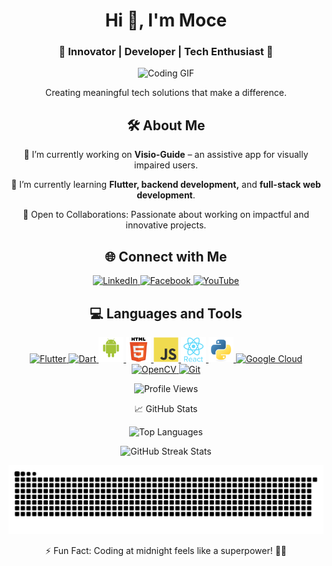 <h1 align="center">Hi 👋, I'm Moce</h1> 
<h3 align="center">🌟 Innovator | Developer | Tech Enthusiast 🌟</h3> 
<p align="center"> 
  <img src="https://media.giphy.com/media/xT9IgzoKnwFNmISR8I/giphy.gif" width="200" height="200" alt="Coding GIF"> 
</p> 
<p align="center">Creating meaningful tech solutions that make a difference.</p>

<div align="center">
  <h2>🛠️ About Me</h2>
  
  <p>🔭 I’m currently working on <b>Visio-Guide</b> – an assistive app for visually impaired users.</p>
  
  <p>🌱 I’m currently learning <b>Flutter, backend development,</b> and <b>full-stack web development</b>.</p>
  
  <p>🤝 Open to Collaborations: Passionate about working on impactful and innovative projects.</p>
</div>

<div align="center">
  <h2>🌐 Connect with Me</h2>
  <p>
    <a href="https://linkedin.com/in/moce-loise-nunez-4898a82a5/" target="blank">
      <img src="https://raw.githubusercontent.com/rahuldkjain/github-profile-readme-generator/master/src/images/icons/Social/linked-in-alt.svg" alt="LinkedIn" height="30" width="40" />
    </a>
    <a href="https://www.facebook.com/mocelordreborn.bull/" target="blank">
      <img src="https://raw.githubusercontent.com/rahuldkjain/github-profile-readme-generator/master/src/images/icons/Social/facebook.svg" alt="Facebook" height="30" width="40" />
    </a>
    <a href="https://www.youtube.com/@idostuff4u" target="blank">
      <img src="https://raw.githubusercontent.com/rahuldkjain/github-profile-readme-generator/master/src/images/icons/Social/youtube.svg" alt="YouTube" height="30" width="40" />
    </a>
  </p>
</div>

<div align="center">
  <h2>💻 Languages and Tools</h2>
  <p>
    <a href="https://flutter.dev" target="_blank">
      <img src="https://www.vectorlogo.zone/logos/flutterio/flutterio-icon.svg" alt="Flutter" width="40" height="40" />
    </a>
    <a href="https://dart.dev" target="_blank">
      <img src="https://www.vectorlogo.zone/logos/dartlang/dartlang-icon.svg" alt="Dart" width="40" height="40" />
    </a>
    <a href="https://developer.android.com" target="_blank">
      <img src="https://raw.githubusercontent.com/devicons/devicon/master/icons/android/android-original-wordmark.svg" alt="Android" width="40" height="40" />
    </a>
    <a href="https://www.w3.org/html/" target="_blank">
      <img src="https://raw.githubusercontent.com/devicons/devicon/master/icons/html5/html5-original-wordmark.svg" alt="HTML5" width="40" height="40" />
    </a>
    <a href="https://developer.mozilla.org/en-US/docs/Web/JavaScript" target="_blank">
      <img src="https://raw.githubusercontent.com/devicons/devicon/master/icons/javascript/javascript-original.svg" alt="JavaScript" width="40" height="40" />
    </a>
    <a href="https://reactjs.org/" target="_blank">
      <img src="https://raw.githubusercontent.com/devicons/devicon/master/icons/react/react-original-wordmark.svg" alt="React" width="40" height="40" />
    </a>
    <a href="https://www.python.org" target="_blank">
      <img src="https://raw.githubusercontent.com/devicons/devicon/master/icons/python/python-original.svg" alt="Python" width="40" height="40" />
    </a>
    <a href="https://cloud.google.com" target="_blank">
      <img src="https://www.vectorlogo.zone/logos/google_cloud/google_cloud-icon.svg" alt="Google Cloud" width="40" height="40" />
    </a>
    <a href="https://opencv.org/" target="_blank">
      <img src="https://www.vectorlogo.zone/logos/opencv/opencv-icon.svg" alt="OpenCV" width="40" height="40" />
    </a>
    <a href="https://git-scm.com/" target="_blank">
      <img src="https://www.vectorlogo.zone/logos/git-scm/git-scm-icon.svg" alt="Git" width="40" height="40" />
    </a>
  </p>
</div>

<p align="center">
  <img src="https://komarev.com/ghpvc/?username=mocemoce&label=Profile%20views&color=0e75b6&style=flat" alt="Profile Views" />
</p>

<p align="center">📈 GitHub Stats</p>
<p align="center"> 
  <img src="https://github-readme-stats.vercel.app/api/top-langs?username=mocemoce&show_icons=true&locale=en&layout=compact&theme=radical" alt="Top Languages" /> 
</p> 
<p align="center"> 
  <img src="https://github-readme-streak-stats.herokuapp.com/?user=mocemoce&theme=radical" alt="GitHub Streak Stats" /> 
</p>

<div align="center">
  <img src="https://raw.githubusercontent.com/plexpt/plexpt/snake/github-snake.svg" alt="Snake Game GIF" />
</div>

<p align="center">⚡ Fun Fact: Coding at midnight feels like a superpower! 🌙✨</p>

